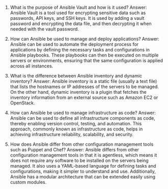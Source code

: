 1. What is the purpose of Ansible Vault and how is it used?
Answer: Ansible Vault is a tool used for encrypting sensitive data such as passwords, API keys, and SSH keys. It is used by adding a vault password and encrypting the data file, and then decrypting it when needed with the vault password.

2. How can Ansible be used to manage and deploy applications?
Answer: Ansible can be used to automate the deployment process for applications by defining the necessary tasks and configurations in Ansible playbooks. These playbooks can then be executed on multiple servers or environments, ensuring that the same configuration is applied across all instances.

3. What is the difference between Ansible inventory and dynamic inventory?
Answer: Ansible inventory is a static file (usually a text file) that lists the hostnames or IP addresses of the servers to be managed. On the other hand, dynamic inventory is a plugin that fetches the inventory information from an external source such as Amazon EC2 or OpenStack.

4. How can Ansible be used to manage infrastructure as code?
Answer: Ansible can be used to define all infrastructure components as code, thereby enabling version control, testing, and automation. This approach, commonly known as infrastructure as code, helps in achieving infrastructure reliability, scalability, and security.

5. How does Ansible differ from other configuration management tools such as Puppet and Chef?
Answer: Ansible differs from other configuration management tools in that it is agentless, which means it does not require any software to be installed on the servers being managed. It also uses a YAML-based language for defining tasks and configurations, making it simpler to understand and use. Additionally, Ansible has a modular architecture that can be extended easily using custom modules.
